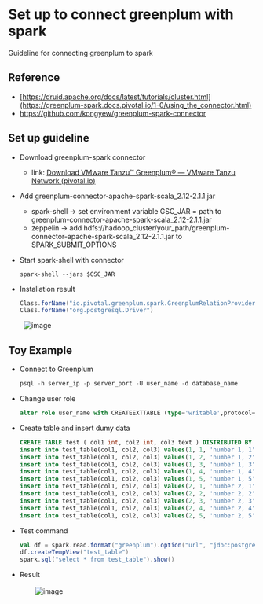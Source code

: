 # Set up to connect greenplum with spark
Guideline for connecting greenplum to spark

## Reference
 - [https://druid.apache.org/docs/latest/tutorials/cluster.html](https://greenplum-spark.docs.pivotal.io/1-0/using_the_connector.html)
 - https://github.com/kongyew/greenplum-spark-connector

## Set up guideline
 - Download greenplum-spark connector
   - link: [Download VMware Tanzu™ Greenplum® — VMware Tanzu Network (pivotal.io)](https://network.pivotal.io/products/vmware-tanzu-greenplum#/releases/280281/file_groups/702)

 - Add greenplum-connector-apache-spark-scala_2.12-2.1.1.jar
   - spark-shell → set environment variable GSC_JAR = path to greenplum-connector-apache-spark-scala_2.12-2.1.1.jar
   - zeppelin →  add hdfs://hadoop_cluster/your_path/greenplum-connector-apache-spark-scala_2.12-2.1.1.jar to SPARK_SUBMIT_OPTIONS


 - Start spark-shell with connector
   ```` script
   spark-shell --jars $GSC_JAR
   ````


 - Installation result
   ```` scala
   Class.forName("io.pivotal.greenplum.spark.GreenplumRelationProvider")
   Class.forName("org.postgresql.Driver")
   ````
&nbsp;&nbsp;&nbsp;&nbsp;&nbsp;&nbsp;&nbsp;&nbsp;![image](https://user-images.githubusercontent.com/13589283/171171371-83685600-db18-4974-8efd-96dbce2d50d2.png)

## Toy Example

 - Connect to Greenplum 
   ```` sql
   psql -h server_ip -p server_port -U user_name -d database_name
   ````
 - Change user role
   ```` sql
   alter role user_name with CREATEEXTTABLE (type='writable',protocol='gpfdist');
   ````

 - Create table and insert dumy data
   ```` sql
   CREATE TABLE test ( col1 int, col2 int, col3 text ) DISTRIBUTED BY (col1, col2);
   insert into test_table(col1, col2, col3) values(1, 1, 'number 1, 1');
   insert into test_table(col1, col2, col3) values(1, 2, 'number 1, 2');
   insert into test_table(col1, col2, col3) values(1, 3, 'number 1, 3');
   insert into test_table(col1, col2, col3) values(1, 4, 'number 1, 4');
   insert into test_table(col1, col2, col3) values(1, 5, 'number 1, 5');
   insert into test_table(col1, col2, col3) values(2, 1, 'number 2, 1');
   insert into test_table(col1, col2, col3) values(2, 2, 'number 2, 2');
   insert into test_table(col1, col2, col3) values(2, 3, 'number 2, 3');
   insert into test_table(col1, col2, col3) values(2, 4, 'number 2, 4');
   insert into test_table(col1, col2, col3) values(2, 5, 'number 2, 5');
   ````
 - Test command
   ```` scala
   val df = spark.read.format("greenplum").option("url", "jdbc:postgresql://server_ip:server_port/database").option("user", "user_name").option("password", "your_password").option("dbschema","schema_name").option("dbtable", "test_table").option("partitionColumn","col1").option("partitionColumn","col2").load()
   df.createTempView("test_table")
   spark.sql("select * from test_table").show()
   ````
 - Result <br><br/>
&nbsp;&nbsp;&nbsp;&nbsp;&nbsp;&nbsp;&nbsp;&nbsp;![image](https://user-images.githubusercontent.com/13589283/171176088-f79b3546-b69a-4700-a162-651dd9ee0b66.png)



   
